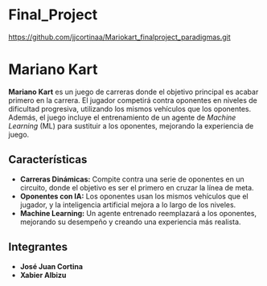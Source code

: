 # Final_Project
https://github.com/jjcortinaa/Mariokart_finalproject_paradigmas.git

# Mariano Kart

**Mariano Kart** es un juego de carreras donde el objetivo principal es acabar primero en la carrera. El jugador competirá contra oponentes en niveles de dificultad progresiva, utilizando los mismos vehículos que los oponentes. Además, el juego incluye el entrenamiento de un agente de *Machine Learning* (ML) para sustituir a los oponentes, mejorando la experiencia de juego.

## Características

- **Carreras Dinámicas:** Compite contra una serie de oponentes en un circuito, donde el objetivo es ser el primero en cruzar la línea de meta.
- **Oponentes con IA:** Los oponentes usan los mismos vehículos que el jugador, y la inteligencia artificial mejora a lo largo de los niveles.
- **Machine Learning:** Un agente entrenado reemplazará a los oponentes, mejorando su desempeño y creando una experiencia más realista.

## Integrantes

- **José Juan Cortina**
- **Xabier Albizu**

